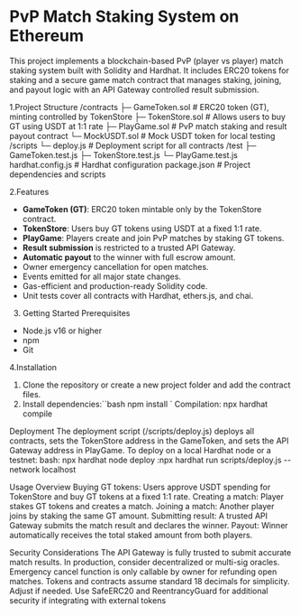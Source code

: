 # PvP Match Staking System on Ethereum

This project implements a blockchain-based PvP (player vs player) match staking system built with Solidity and Hardhat. 
It includes ERC20 tokens for staking and a secure game match contract that manages staking, joining, and payout logic with an API Gateway controlled result submission.

1.Project Structure
/contracts
├─ GameToken.sol # ERC20 token (GT), minting controlled by TokenStore
├─ TokenStore.sol # Allows users to buy GT using USDT at 1:1 rate
├─ PlayGame.sol # PvP match staking and result payout contract
└─ MockUSDT.sol # Mock USDT token for local testing
/scripts
└─ deploy.js # Deployment script for all contracts
/test
├─ GameToken.test.js
├─ TokenStore.test.js
└─ PlayGame.test.js
hardhat.config.js # Hardhat configuration
package.json # Project dependencies and scripts

2.Features
- **GameToken (GT)**: ERC20 token mintable only by the TokenStore contract.
- **TokenStore**: Users buy GT tokens using USDT at a fixed 1:1 rate.
- **PlayGame**: Players create and join PvP matches by staking GT tokens.
- **Result submission** is restricted to a trusted API Gateway.
- **Automatic payout** to the winner with full escrow amount.
- Owner emergency cancellation for open matches.
- Events emitted for all major state changes.
- Gas-efficient and production-ready Solidity code.
- Unit tests cover all contracts with Hardhat, ethers.js, and chai.

3. Getting Started
Prerequisites
- Node.js v16 or higher  
- npm  
- Git
  
4.Installation

1. Clone the repository or create a new project folder and add the contract files.
2. Install dependencies:``bash
npm install
`
Compilation:
npx hardhat compile

Deployment
The deployment script (/scripts/deploy.js) deploys all contracts, sets the TokenStore address in the GameToken, and sets the API Gateway address in PlayGame.
To deploy on a local Hardhat node or a testnet:
bash: npx hardhat node
deploy :npx hardhat run scripts/deploy.js --network localhost

Usage Overview
Buying GT tokens:
Users approve USDT spending for TokenStore and buy GT tokens at a fixed 1:1 rate.
Creating a match:
Player stakes GT tokens and creates a match.
Joining a match:
Another player joins by staking the same GT amount.
Submitting result:
A trusted API Gateway submits the match result and declares the winner.
Payout:
Winner automatically receives the total staked amount from both players.


Security Considerations
The API Gateway is fully trusted to submit accurate match results. In production, consider decentralized or multi-sig oracles.
Emergency cancel function is only callable by owner for refunding open matches.
Tokens and contracts assume standard 18 decimals for simplicity. Adjust if needed.
Use SafeERC20 and ReentrancyGuard for additional security if integrating with external tokens

